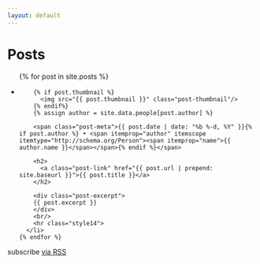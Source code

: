 ```yaml
---
layout: default
---
```


<div class="home">

  <h1 class="page-heading">Posts</h1>

  <ul class="post-list">
    {% for post in site.posts %}
      <li>

        {% if post.thumbnail %}
          <img src="{{ post.thumbnail }}" class="post-thumbnail"/> 
        {% endif%} 
        {% assign author = site.data.people[post.author] %}

        <span class="post-meta">{{ post.date | date: "%b %-d, %Y" }}{% if post.author %} • <span itemprop="author" itemscope itemtype="http://schema.org/Person"><span itemprop="name">{{ author.name }}</span></span>{% endif %}</span>

        <h2>
          <a class="post-link" href="{{ post.url | prepend: site.baseurl }}">{{ post.title }}</a>
        </h2>
        
        <div class="post-excerpt">
        {{ post.excerpt }}
        </div>
        <br/>
        <hr class="style14">
      </li>
    {% endfor %}
  </ul>

  <p class="rss-subscribe">subscribe <a href="{{ "/feed.xml" | prepend: site.baseurl }}">via RSS</a></p>

</div>
